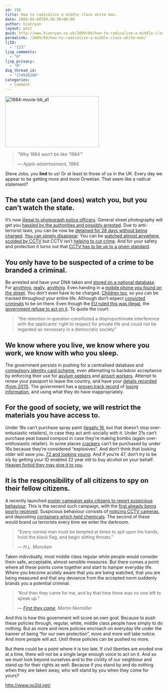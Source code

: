```yaml
---
id: 196
title: How to radicalise a middle class white man.
date: 2009-04-08T09:36:56+00:00
author: kianryan
layout: post
guid: http://www.kianryan.co.uk/2009/04/how-to-radicalise-a-middle-class-white-man/
permalink: /2009/04/how-to-radicalise-a-middle-class-white-man/
ljID:
  - "123"
ljxp_comments:
  - "0"
ljxp_privacy:
  - "0"
dsq_thread_id:
  - "174926268"
categories:
  - Comment
---
```

<img src="http://www.kianryan.co.uk/wp-content/uploads/2009/04/1984-movie-bb_a1-300x162.jpg" alt="1984-movie-bb_a1" title="1984-movie-bb_a1" width="300" height="162" class="alignright size-medium wp-image-197" srcset="http://www.kianryan.co.uk/wp-content/uploads/2009/04/1984-movie-bb_a1-300x162.jpg 300w, http://www.kianryan.co.uk/wp-content/uploads/2009/04/1984-movie-bb_a1.jpg 590w" sizes="(max-width: 300px) 100vw, 300px" />

> &#8220;Why 1984 won&#8217;t be like &#8216;1984&#8217;&#8221;
> 
> _&#8212; Apple advertisement, 1984._

Steve Jobs, you **lied** to us! Or at least to those of us in the UK. Every day we appear to be getting more and more Orwelian. That seem like a radical statement?

## The state can (and does) watch you, but you can&#8217;t watch the state.

It&#8217;s now [illegal to photograph police officers](http://www.bjp-online.com/public/showPage.html?page=836675). General street photography will get you [hassled by the authorities and possibly arrested](http://www.flickr.com/photos/maciejdakowicz/1020877791/). Due to anti-terrorist laws, you can be now be [detained for 28 days without being charged](http://news.bbc.co.uk/1/hi/uk_politics/4715478.stm). [You can simply disappear](http://www.wsws.org/articles/2002/nov2002/guan-n09.shtml). You can be [watched almost anywhere](http://news.bbc.co.uk/1/hi/uk/6108496.stm), [scolded by CCTV](http://news.bbc.co.uk/1/hi/england/6524495.stm) but CCTV isn&#8217;t [helping to cut crime](http://news.bbc.co.uk/1/hi/uk/7384843.stm). And for your safety and protection it turns out that [CCTV has to be up to a given standard](http://news.bbc.co.uk/1/hi/england/london/7971436.stm).

## You only have to be suspected of a crime to be branded a criminal.

Be arrested and have your DNA taken and [stored on a national database](http://en.wikipedia.org/wiki/UK_National_DNA_Database). For [anything](http://www.dailymail.co.uk/news/article-1164447/Anglers-arrested-DNA-tested-anti-terror-police-using-laser-pens-scare-ducks.html), [really](http://news.bbc.co.uk/1/hi/uk_politics/7933753.stm), [anything](http://www.metro.co.uk/news/article.html?in_article_id=98741&in_page_id=34). Even handing in a [mobile phone you found on the street](http://www.dailymail.co.uk/news/article-1166411/Student-finds-mobile-phone-celebrating-18th-ARRESTED-handing-police.html). You don&#8217;t even have to be charged. [Children too](http://www.dailymail.co.uk/news/article-528857/1-5m-children-DNA-taken-year-amid-claims-universal-database-stealth.html), so you can be tracked throughout your entire life. Although don&#8217;t expect [convicted criminals](http://news.bbc.co.uk/1/hi/uk_politics/7785495.stm) to be on there. Even though the [EU ruled this was illegal](http://news.bbc.co.uk/1/hi/uk/7765484.stm), the [government refuse to act on it](http://news.bbc.co.uk/1/hi/uk/7764069.stm). To quote the court:

> &#8220;the retention in question constituted a disproportionate interference with the applicants&#8217; right to respect for private life and could not be regarded as necessary in a democratic society&#8221;

## We know where you live, we know where you work, we know with who you sleep.

The government persists in pushing for a centralised database and [compulsory identity card scheme](http://en.wikipedia.org/wiki/British_national_identity_card), even attempting to backdoor acceptance by enforcing their use for [asylum seekers](http://news.bbc.co.uk/1/hi/uk_politics/1802847.stm) and [airport workers](http://www.airport-int.com/news/2008/02/21/biometric-id-cards-for-uk-airport-workers). Attempt to renew your passport to leave the country, and have your [details recorded (from 2011)](http://www.dailymail.co.uk/news/article-441329/Dont-like-ID-cards-Hand-passport.html). The government has a [proven track record](http://news.bbc.co.uk/1/hi/uk_politics/7103566.stm) of [losing information](http://news.bbc.co.uk/1/hi/uk_politics/7575989.stm), and using what they do have inappropriately.

## For the good of society, we will restrict the materials you have access to.

Under 18s can&#8217;t purchase spray paint ([legally 16](http://www.respect.gov.uk/members/article.aspx?id=7612), but that doesn&#8217;t stop over-entusiastic retailers), in case they act anti-socially with it. Under 21s can&#8217;t purchase peat based compost in case they&#8217;re making bombs (again over-enthusiastic retailer). In some places [crackers](http://news.bbc.co.uk/1/hi/england/north_yorkshire/7791663.stm) can&#8217;t be purchased by under 16s because they&#8217;re considered &#8220;explosives&#8221;. And don&#8217;t think that looking older will save you. [72 and looking young](http://news.bbc.co.uk/1/hi/england/merseyside/7003325.stm). And if you&#8217;re 47, don&#8217;t try to be sly by getting your ID enabled 22 year old to buy alcohol on your behalf. [Heaven forbid they may give it to you](http://news.bbc.co.uk/1/hi/england/sussex/7092723.stm).

## It is the responsibility of all citizens to spy on their fellow citizens.

A recently launched [poster campaign asks citizens to report suspicious behaviour](http://www.met.police.uk/campaigns/counter_terrorism/index.htm). This is the second such campaign, with the [first already being poorly received](http://www.amateurphotographer.co.uk/news/Antiterror_police_defend_campaign_targeting_suspicious_behaviour_of_people_with_cameras_news_195594.html). Suspicious behaviour consists of [noticing CCTV cameras](http://www.met.police.uk/campaigns/counter_terrorism/sheet_road_cctv.pdf), and depositing [containers which held chemicals](http://www.met.police.uk/campaigns/counter_terrorism/sheet_road_chem.pdf). The second of these would brand us terrorists every time we enter the darkroom.

> &#8220;Every normal man must be tempted at times to spit upon his hands, hoist the black flag, and begin slitting throats.&#8221;
> 
> _&#8212; H.L. Mencken_

Taken individually, most middle class regular white people would consider them safe, acceptable, almost sensible measures. But there comes a point where all these points come together and start to hamper everyday life. Where you become acutely aware that you are being watched, that you are being measured and that any deviance from the accepted norm suddenly brands you a potential criminal.

> &#8220;And then they came for me, and by that time there was no one left to speak up.&#8221;
> 
> _&#8212; [First they came](http://en.wikipedia.org/wiki/First_they_came...), Martin Niemöller_

And this is how this government will score an own goal. Because to push these policies through, regular, white, middle class people have simply to do nothing. But as more and more policies encroach on everyday life under the banner of being &#8220;for our own protection&#8221;, more and more will take notice. And more people will act. Until these policies can be pushed no more.

But there could be a point where it is too late. If civil liberties are eroded one at a time, there will not be a single large enough voice to act on it. And so we must look beyond ourselves and to the civility of our neighbour and stand up for their rights as well. Because if you stand by and do nothing when they are taken away, who will stand by you when they come for yours?

<http://www.no2id.net/>
